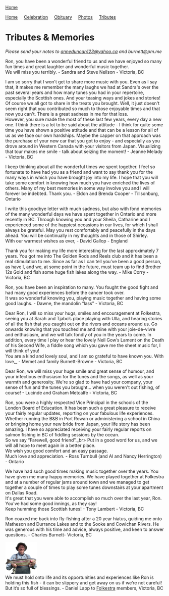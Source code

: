 [Home](./README.md)

[Home](./README.md) &nbsp;&nbsp;&nbsp;&nbsp;[Celebration](./celebration.md)  &nbsp;&nbsp;&nbsp;&nbsp;[Obituary](./obituary.md)  &nbsp;&nbsp;&nbsp;&nbsp;[Photos](./photos.md)  &nbsp;&nbsp;&nbsp;&nbsp;[Tributes](./tributes.md)

# Tributes & Memories

_Please send your notes to anneduncan123@yahoo.ca and burnett@pm.me_<br>

Ron, you have been a wonderful friend to us and we have enjoyed so many fun times and great laughter and wonderful music together.<br>
We will miss you terribly. - Sandra and Steve Neilson - Victoria, BC

I am so sorry that I won't get to share more music with you. Even as I say that, it makes me remember the many laughs we had at Sandra's over the past several years and how many tunes you had in your repertoire, especially the Scottish ones. And your teasing ways and jokes and stories! Of course we all got to share in the treats you brought. Well, it just doesn't seem right that you contributed so much to those enjoyable times and that now you can't. There is a great sadness in me for that loss.<br> 
However, you sure made the most of these last few years, every day a new one. I think there is a lot to be said about the attitude - I think for quite some time you have shown a positive attitude and that can be a lesson for all of us as we face our own hardships. Maybe the capper on that approach was the purchase of your new car that you got to enjoy - and especially as you drove around in Western Canada with your visitors from Japan. Visualizing that tour makes me smile - talk about seizing the moment! - Jeanne Melady - Victoria, BC

I keep thinking about all the wonderful times we spent together. I feel so fortunate to have had you as a friend and want to say thank you for the many ways in which you have brought joy into my life.  I hope that you will take some comfort in knowing how much you have enriched the lives of others. Many of my best memories in some way involve you and I will forever be indebted. Thank you. - Eldon and Brenda Cooper - Tillsonburg, Ontario

I write this goodbye letter with much sadness, but also with fond memories of the many wonderful days we have spent together in Ontario and more recently in BC. Through knowing you and your Sheila, Catharine and I experienced some of the happiest occasions in our lives, for which I shall always be grateful. May you rest comfortably and peacefully in the days ahead. You will be continually in my thoughts and in those of Shirley.<br>
With our warmest wishes as ever, - David Gallop - England

Thank you for  making my life more interesting for the last approximately 7 years. You got me into The Golden Rods and Reels club and it has been a real stimulation to me. Since as far as I can tell you’ve been a good person, as have I, and we, at some point in the future, must team up to find Brother 12s Gold and fish some huge fish lakes along the way. - Mike Corry - Victoria, BC

Ron, you have been an inspiration to many. You fought the good fight and had many good experiences before the cancer took over.<br>
It was so wonderful knowing you, playing music together and having some good laughs. - Dawne, the mandolin “lass” - Victoria, BC

Dear Ron,  I will so miss your hugs, smiles and encouragement at Folkestra, seeing you at Sarah and Tjabo’s place playing with Ulla, and hearing stories of all the fish that you caught out on the rivers and oceans around us. Go onwards knowing that you touched me and mine with your joie-de-vivre and enthusiasm, and we will talk fondly of you in the years to come. In addition, every time I play or hear the lovely Neil Gow’s Lament on the Death of his Second Wife, a fiddle song which you gave me the sheet music for, I will think of you! <br>
You are a kind and lovely soul, and I am so grateful to have known you. With love,_ - Memet and family Burnett-Browne - Victoria, BC

Dear Ron, we will miss your huge smile and great sense of humour, and your infectious enthusiasm for the tunes and the songs, as well as your warmth and generosity.   We're so glad to have had your company, your sense of fun and the tunes you brought... when you weren't out fishing, of course! - Lucinde and Graham Metcalfe - Victoria, BC

Ron, you were a highly respected Vice Principal in the schools of the London Board of Education.   It has been such a great pleasure to receive your fairly regular updates, reporting on your fabulous life experiences. Whether running the B&B in Port Rowan or administering a school in China or bringing home your new bride from Japan, your life story has been amazing.  I have so appreciated receiving your fairly regular reports on salmon fishing in BC of fiddling sessions by the ocean.<br>
So we say “Farewell, good friend”._br>
Put in a good word for us, and we will all hope to meet again in a better place.<br>
We wish you good comfort and an easy passage.<br>
Much love and appreciation. - Ross Turnbull (and Al and Nancy Herrington) - Ontario

We have had such good times making music together over the years. You have given me many happy memories. We have played together at Folkestra and at a number of regular jams around town and we managed to get together a couple of times to play some tunes downstairs at your apartment on Dallas Road.<br>
It's great that you were able to accomplish so much over the last year, Ron. You've had some good innings, as they say!<br>
Keep humming those Scottish tunes! - Tony Lambert - Victoria, BC

Ron coaxed me back into fly-fishing after a 20 year hiatus, guiding me onto Matheson and Durrance Lakes and to the Sooke and Cowichan Rivers. He was generous with his time and advice, always positive, and keen to answer questions. - Charles Burnett- Victoria, BC

<img src="./assets/ron_holding_slippery_fish.jpeg" alt="" width="100px"/><br>
We must hold onto life and its opportunities and experiences like Ron is holding this fish - it can be slippery and get away on us if we’re not careful! But it’s so full of blessings. - Daniel Lapp to <a href="https://vcm.bc.ca/learn/programs/folkestra/" target="_blank">Folkestra</a> members, Victoria, BC
